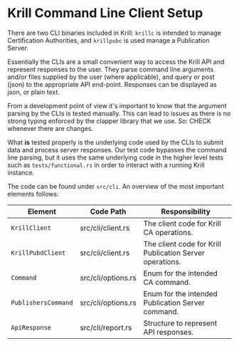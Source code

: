 Krill Command Line Client Setup
===============================

There are two CLI binaries included in Krill: `krillc` is intended to manage Certification
Authorities, and `krillpubc` is used manage a Publication Server.

Essentially the CLIs are a small convenient way to access the Krill API and represent responses
to the user. They parse command line arguments and/or files supplied by the user (where applicable),
and query or post (json) to the appropriate API end-point. Responses can be displayed as json, or
plain text.

From a development point of view it's important to know that the argument parsing by the CLIs
is tested manually. This can lead to issues as there is no strong typing enforced by the clapper
library that we use. So: CHECK whenever there are changes.

What **is** tested properly is the underlying code used by the CLIs to submit data and process
server responses. Our test code bypasses the command line parsing, but it uses the same underlying
code in the higher level tests such as `tests/functional.rs` in order to interact with a running
Krill instance.

The code can be found under `src/cli`. An overview of the most important elements follows:

| Element             | Code Path                    | Responsibility                                                       |
|---------------------|------------------------------|----------------------------------------------------------------------|
| `KrillClient`       | src/cli/client.rs            | The client code for Krill CA operations.                             |
| `KrillPubdClient`   | src/cli/client.rs            | The client code for Krill Publication Server operations.             |
| `Command`           | src/cli/options.rs           | Enum for the intended CA command.                                    |
| `PublishersCommand` | src/cli/options.rs           | Enum for the intended Publication Server command.                    |
| `ApiResponse`       | src/cli/report.rs            | Structure to represent API responses.                                |

